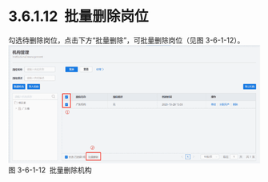 # 3.6.1.12  批量删除岗位

勾选待删除岗位，点击下方“批量删除”，可批量删除岗位（见图 3-6-1-12）。<br />![](<../../assets/images/(331).png#height=194&width=414>)<br />图 3-6-1-12  批量删除机构
<a name="jXAuM"></a>